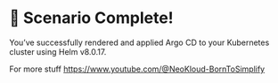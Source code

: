 # 🎉 Scenario Complete!

You’ve successfully rendered and applied Argo CD to your Kubernetes cluster using Helm v8.0.17.

For more stuff
https://www.youtube.com/@NeoKloud-BornToSimplify
